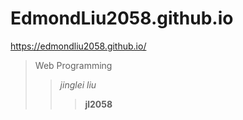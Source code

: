 # EdmondLiu2058.github.io
<https://edmondliu2058.github.io/>
> Web Programming
> > *jinglei liu*
> > > **jl2058**
